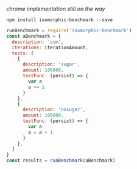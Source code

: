 *chrome implementation still on the way*

`npm install isomorphic-benchmark --save`

```javascript
runBenchmark = require('isomorphic-benchmark')
const aBenchmark = {
  description: 'sum',
  iterations: iterationAmount,
  tests: [
    {
      description: 'sugar',
      amount: 100000,
      testFunc: (persist) => {
        var a
        a += 1
      }
    },
    {
      description: 'nosugar',
      amount: 100000,
      testFunc: (persist) => {
        var a
        a = a + 1
      }
    },
  ]
}
const results = runBenchmark(aBenchmark)
```
